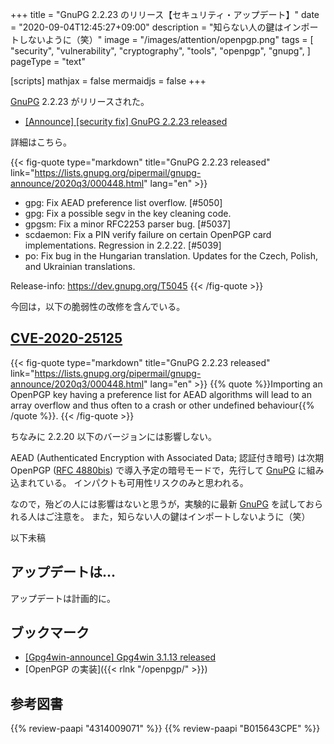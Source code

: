 +++
title = "GnuPG 2.2.23 のリリース【セキュリティ・アップデート】"
date =  "2020-09-04T12:45:27+09:00"
description = "知らない人の鍵はインポートしないように（笑）"
image = "/images/attention/openpgp.png"
tags = [
  "security",
  "vulnerability",
  "cryptography",
  "tools",
  "openpgp",
  "gnupg",
]
pageType = "text"

[scripts]
  mathjax = false
  mermaidjs = false
+++

[GnuPG] 2.2.23 がリリースされた。

- [[Announce] [security fix] GnuPG 2.2.23 released](https://lists.gnupg.org/pipermail/gnupg-announce/2020q3/000448.html)

詳細はこちら。

{{< fig-quote type="markdown" title="GnuPG 2.2.23 released" link="https://lists.gnupg.org/pipermail/gnupg-announce/2020q3/000448.html" lang="en" >}}
* gpg: Fix AEAD preference list overflow.  [#5050]
* gpg: Fix a possible segv in the key cleaning code.
* gpgsm: Fix a minor RFC2253 parser bug.  [#5037]
* scdaemon: Fix a PIN verify failure on certain OpenPGP card implementations.  Regression in 2.2.22.  [#5039]
* po: Fix bug in the Hungarian translation.  Updates for the Czech, Polish, and Ukrainian translations.

Release-info: https://dev.gnupg.org/T5045
{{< /fig-quote >}}

今回は，以下の脆弱性の改修を含んでいる。

## [CVE-2020-25125]

{{< fig-quote type="markdown" title="GnuPG 2.2.23 released" link="https://lists.gnupg.org/pipermail/gnupg-announce/2020q3/000448.html" lang="en" >}}
{{% quote %}}Importing an OpenPGP key having a preference list for AEAD algorithms will lead to an array overflow and thus often to a crash or other undefined behaviour{{% /quote %}}.
{{< /fig-quote >}}

ちなみに 2.2.20 以下のバージョンには影響しない。

AEAD (Authenticated Encryption with Associated Data; 認証付き暗号) は次期 OpenPGP ([RFC 4880bis]) で導入予定の暗号モードで，先行して [GnuPG] に組み込まれている。
インパクトも可用性リスクのみと思われる。

なので，殆どの人には影響はないと思うが，実験的に最新 [GnuPG] を試しておられる人はご注意を。
また，知らない人の鍵はインポートしないように（笑）

以下未稿

## アップデートは...

アップデートは計画的に。

## ブックマーク

- [[Gpg4win-announce] Gpg4win 3.1.13 released](https://lists.wald.intevation.org/pipermail/gpg4win-announce/2020-September/000089.html)
- [OpenPGP の実装]({{< rlnk "/openpgp/" >}})

[GnuPG]: https://gnupg.org/ "The GNU Privacy Guard"
[OpenPGP]: http://openpgp.org/
[RFC 4880bis]: https://datatracker.ietf.org/doc/draft-ietf-openpgp-rfc4880bis/ "draft-ietf-openpgp-rfc4880bis - OpenPGP Message Format"
[CVE-2020-25125]: https://nvd.nist.gov/vuln/detail/CVE-2020-25125

## 参考図書

{{% review-paapi "4314009071" %}} <!-- 暗号化 プライバシーを救った反乱者たち -->
{{% review-paapi "B015643CPE" %}} <!-- 暗号技術入門 第3版 -->
